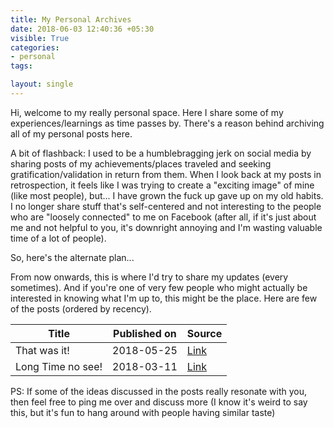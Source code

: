 ```yaml
---
title: My Personal Archives
date: 2018-06-03 12:40:36 +05:30
visible: True
categories:
- personal
tags:

layout: single
---
```


Hi, welcome to my really personal space. Here I share some of my experiences/learnings as time passes by. There's a reason behind archiving all of my personal posts here.

A bit of flashback: I used to be a humblebragging jerk on social media by sharing posts of my achievements/places traveled and seeking gratification/validation in return from them. When I look back at my posts in retrospection, it feels like I was trying to create a "exciting image" of mine (like most people), but... I have grown the fuck up gave up on my old habits. I no longer share stuff that's self-centered and not interesting to the people who are "loosely connected" to me on Facebook (after all, if it's just about me and not helpful to you, it's downright annoying and I'm wasting valuable time of a lot of people).

So, here's the alternate plan...

From now onwards, this is where I'd try to share my updates (every sometimes). And if you're one of very few people who might actually be interested in knowing what I'm up to, this might be the place. Here are few of the posts (ordered by recency).

| Title             | Published on | Source                                             |
|-------------------|--------------|----------------------------------------------------|
| That was it!      | 2018-05-25   | [Link](/archives/posts/personal/That-was-it/)      |
| Long Time no see! | 2018-03-11   | [Link](/archives/posts/personal/Long-Time-No-See/) |


PS: If some of the ideas discussed in the posts really resonate with you, then feel free to ping me over and discuss more (I know it's weird to say this, but it's fun to hang around with people having similar taste)